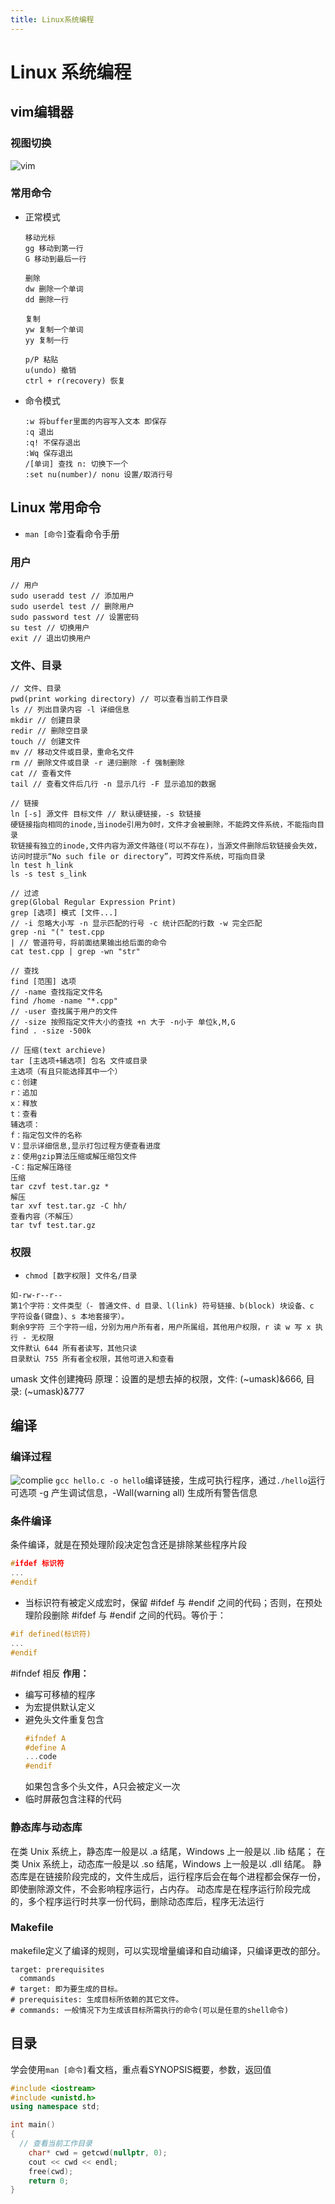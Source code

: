 ```yaml
---
title: Linux系统编程
---
```


# Linux 系统编程

## vim编辑器
### 视图切换
![vim](../assets/notes/linux/QQ20251031-154553.jpg)

### 常用命令
* 正常模式
  ```shell
  移动光标
  gg 移动到第一行
  G 移动到最后一行

  删除
  dw 删除一个单词
  dd 删除一行

  复制
  yw 复制一个单词
  yy 复制一行

  p/P 粘贴
  u(undo) 撤销
  ctrl + r(recovery) 恢复
  ```
* 命令模式
  ```shell
  :w 将buffer里面的内容写入文本 即保存
  :q 退出
  :q! 不保存退出
  :Wq 保存退出
  /[单词] 查找 n: 切换下一个
  :set nu(number)/ nonu 设置/取消行号
  ```

## Linux 常用命令
* `man [命令]`查看命令手册
### 用户
```shell
// 用户
sudo useradd test // 添加用户
sudo userdel test // 删除用户
sudo password test // 设置密码
su test // 切换用户
exit // 退出切换用户
```

### 文件、目录
```shell
// 文件、目录
pwd(print working directory) // 可以查看当前工作目录
ls // 列出目录内容 -l 详细信息 
mkdir // 创建目录
redir // 删除空目录
touch // 创建文件
mv // 移动文件或目录，重命名文件
rm // 删除文件或目录 -r 递归删除 -f 强制删除
cat // 查看文件
tail // 查看文件后几行 -n 显示几行 -F 显示追加的数据

// 链接
ln [-s] 源文件 目标文件 // 默认硬链接，-s 软链接
硬链接指向相同的inode,当inode引用为0时，文件才会被删除，不能跨文件系统，不能指向目录
软链接有独立的inode,文件内容为源文件路径(可以不存在)，当源文件删除后软链接会失效，访问时提示“No such file or directory”，可跨文件系统，可指向目录
ln test h_link
ls -s test s_link

// 过滤
grep(Global Regular Expression Print)
grep [选项] 模式 [文件...] 
// -i 忽略大小写 -n 显示匹配的行号 -c 统计匹配的行数 -w 完全匹配
grep -ni "(" test.cpp
| // 管道符号，将前面结果输出给后面的命令
cat test.cpp | grep -wn "str"

// 查找
find [范围] 选项
// -name 查找指定文件名
find /home -name "*.cpp"
// -user 查找属于用户的文件
// -size 按照指定文件大小的查找 +n 大于 -n小于 单位k,M,G 
find . -size -500k

// 压缩(text archieve)
tar [主选项+辅选项] 包名 文件或目录
主选项（有且只能选择其中一个）
c：创建
r：追加 
x：释放
t：查看
辅选项：
f：指定包文件的名称
V：显示详细信息,显示打包过程方便查看进度
z：使用gzip算法压缩或解压缩包文件
-C：指定解压路径
压缩
tar czvf test.tar.gz *
解压
tar xvf test.tar.gz -C hh/
查看内容（不解压）
tar tvf test.tar.gz
```

### 权限
* `chmod [数字权限] 文件名/目录`
```shell
如-rw-r--r--
第1个字符：文件类型（- 普通文件、d 目录、l(link) 符号链接、b(block) 块设备、c 字符设备(键盘)、s 本地套接字）。
剩余9字符 三个字符一组，分别为用户所有者，用户所属组，其他用户权限，r 读 w 写 x 执行 - 无权限
文件默认 644 所有者读写，其他只读
目录默认 755 所有者全权限，其他可进入和查看
```
umask 文件创建掩码
原理：设置的是想去掉的权限，文件: (~umask)&666, 目录: (~umask)&777


## 编译
### 编译过程
![complie](../assets/notes/linux/QQ20251101-221014.jpg)
`gcc hello.c -o hello`编译链接，生成可执行程序，通过`./hello`运行
可选项 -g 产生调试信息，-Wall(warning all) 生成所有警告信息

### 条件编译
条件编译，就是在预处理阶段决定包含还是排除某些程序片段
```cpp
#ifdef 标识符
...
#endif
```
* 当标识符有被定义成宏时，保留 #ifdef 与 #endif 之间的代码；否则，在预处理阶段删除 #ifdef 与 #endif 之间的代码。等价于：
```cpp
#if defined(标识符)
...
#endif
```
#ifndef 相反
**作用：**
* 编写可移植的程序
* 为宏提供默认定义
* 避免头文件重复包含
  ```cpp
  #ifndef A
  #define A
  ...code
  #endif
  ```
  如果包含多个头文件，A只会被定义一次
* 临时屏蔽包含注释的代码

### 静态库与动态库
在类 Unix 系统上，静态库一般是以 .a 结尾，Windows 上一般是以 .lib 结尾；
在类 Unix 系统上，动态库一般是以 .so 结尾，Windows 上一般是以 .dll 结尾。
静态库是在链接阶段完成的，文件生成后，运行程序后会在每个进程都会保存一份，即使删除源文件，不会影响程序运行，占内存。
动态库是在程序运行阶段完成的，多个程序运行时共享一份代码，删除动态库后，程序无法运行



### Makefile
makefile定义了编译的规则，可以实现增量编译和自动编译，只编译更改的部分。
```shell
target: prerequisites
  commands
# target: 即为要生成的目标。
# prerequisites: 生成目标所依赖的其它文件。
# commands: 一般情况下为生成该目标所需执行的命令(可以是任意的shell命令)
```


## 目录
学会使用`man [命令]`看文档，重点看SYNOPSIS概要，参数，返回值
```cpp
#include <iostream>
#include <unistd.h>
using namespace std;

int main()
{
  // 查看当前工作目录
    char* cwd = getcwd(nullptr, 0);
    cout << cwd << endl;
    free(cwd);
    return 0;
}
```



